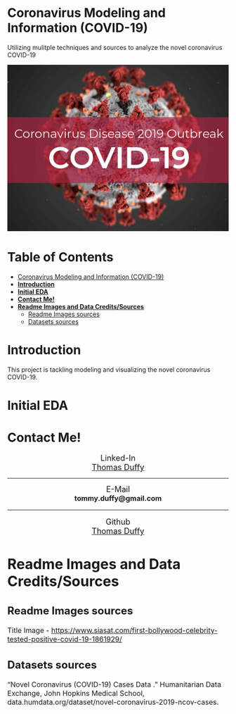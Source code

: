 # Coronavirus Modeling and Information (COVID-19)
Utilizing mulitple techniques and sources to analyze the novel coronavirus COVID-19

<p align="center"> 
<img src="/imgs/readme_imgs/Coronavirus-COVID-19-1.jpg">
</p>

# **Table of Contents** <!-- omit in toc -->
- [Coronavirus Modeling and Information (COVID-19)](#coronavirus-modeling-and-information-covid-19)
- [**Introduction**](#introduction)
- [**Initial EDA**](#initial-eda)
- [**Contact Me!**](#contact-me)
- [**Readme Images and Data Credits/Sources**](#readme-images-and-data-creditssources)
  - [Readme Images sources](#readme-images-sources)
  - [Datasets sources](#datasets-sources)

# **Introduction**
This project is tackling modeling and visualizing the novel coronavirus COVID-19.



# **Initial EDA**


# **Contact Me!**
<p class="lead" align="center"><font size='4'>Linked-In<br> <a href="https://www.linkedin.com/in/thomas-a-duffy/">Thomas Duffy</a><br></font><hr />
   <p class="lead" align="center"> <font size='4'>E-Mail</font><br>
    <font size='3'><strong> tommy.duffy@gmail.com</strong><br></p>
    <hr />
    <p class="lead" align="center"> <font size='4'>Github<br>
    <a href="https://github.com/ThomasADuffy">Thomas Duffy</a><br></font></p>

# **Readme Images and Data Credits/Sources**  
## Readme Images sources

Title Image - https://www.siasat.com/first-bollywood-celebrity-tested-positive-covid-19-1861929/


## Datasets sources  

“Novel Coronavirus (COVID-19) Cases Data .” Humanitarian Data Exchange, John Hopkins Medical School, data.humdata.org/dataset/novel-coronavirus-2019-ncov-cases. 
